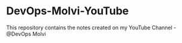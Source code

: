 # DevOps-Molvi-YouTube
This repository contains the notes created on my YouTube Channel - @DevOps Molvi
